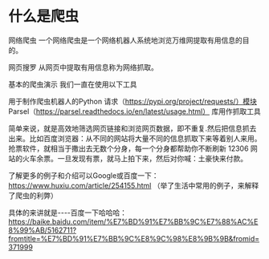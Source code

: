 # 什么是爬虫

网络爬虫
一个网络爬虫是一个网络机器人系统地浏览万维网提取有用信息的目的。

网页搜罗
从网页中提取有用信息称为网络抓取。

基本的爬虫演示
我们一直在使用以下工具

用于制作爬虫机器人的Python 请求（https://pypi.org/project/requests/）模块
Parsel（https://parsel.readthedocs.io/en/latest/usage.html） 库用作抓取工具

简单来说，就是高效地筛选网页链接和浏览网页数据，即不重复.然后把信息抓去出来。比如百度浏览器：从不同的网站将大量不同的信息抓取下来等着别人来用。
抢票软件，就相当于撒出去无数个分身，每一个分身都帮助你不断刷新 12306 网站的火车余票。一旦发现有票，就马上拍下来，然后对你喊：土豪快来付款。

了解更多的例子和介绍可以Google或百度一下：
https://www.huxiu.com/article/254155.html （举了生活中常用的例子，来解释了爬虫的利弊）


具体的来讲就是----百度一下哈哈哈：
https://baike.baidu.com/item/%E7%BD%91%E7%BB%9C%E7%88%AC%E8%99%AB/5162711?fromtitle=%E7%BD%91%E7%BB%9C%E8%9C%98%E8%9B%9B&fromid=371999

